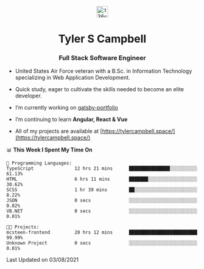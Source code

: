 <p align="center">
<a href="https://www.linkedin.com/in/t36campbell" target="blank"><img align="center" src="https://ik.imagekit.io/t36campbell/Portfolio/linkedin.png.original_m8bbGgPh6.png" alt="t36campbell" height="30" width="30" /></a>
</p>
<h1 align="center">Tyler S Campbell</h1>
<h3 align="center">Full Stack Software Engineer</h3>

* United States Air Force veteran with a B.Sc. in Information Technology specializing in Web Application Development. 

* Quick study, eager to cultivate the skills needed to become an elite developer.

* I’m currently working on [gatsby-portfolio](https://github.com/t36campbell/gatsby-portfolio)

* I’m continuing to learn **Angular, React & Vue**

* All of my projects are available at [https://tylercampbell.space/](https://tylercampbell.space/)

<!--START_SECTION:waka-->
📊 **This Week I Spent My Time On** 

```text
💬 Programming Languages: 
TypeScript               12 hrs 21 mins      ███████████████░░░░░░░░░░   61.13% 
HTML                     6 hrs 11 mins       ███████░░░░░░░░░░░░░░░░░░   30.62% 
SCSS                     1 hr 39 mins        ██░░░░░░░░░░░░░░░░░░░░░░░   8.22% 
JSON                     0 secs              ░░░░░░░░░░░░░░░░░░░░░░░░░   0.02% 
VB.NET                   0 secs              ░░░░░░░░░░░░░░░░░░░░░░░░░   0.01%

🐱‍💻 Projects: 
mcsteen-frontend         20 hrs 12 mins      █████████████████████████   99.99% 
Unknown Project          0 secs              ░░░░░░░░░░░░░░░░░░░░░░░░░   0.01%

```


 Last Updated on 03/08/2021
<!--END_SECTION:waka-->
